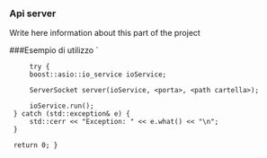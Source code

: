### Api server

Write here information about this part of the project

###Esempio di utilizzo
`    
 
         try {
         boost::asio::io_service ioService;
 
         ServerSocket server(ioService, <porta>, <path cartella>);
 
         ioService.run();
     } catch (std::exception& e) {
         std::cerr << "Exception: " << e.what() << "\n";
     }
 
     return 0; }
